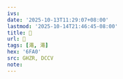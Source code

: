 ```yaml
---
ivs:
date: '2025-10-13T11:29:07+08:00'
lastmod: '2025-10-14T21:46:45-08:00'
title: 󰠍
url: 󰠍
tags: [澠, 澠]
hex: '6FA0'
src: GHZR, DCCV
note:
---
```

